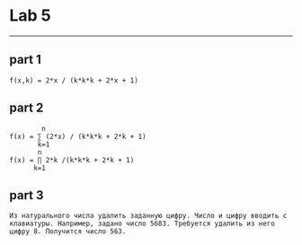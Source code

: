 # Lab 5
____
## part 1
```
f(x,k) = 2*x / (k*k*k + 2*x + 1)
```
## part 2
```
        n
f(x) = ∑ (2*x) / (k*k*k + 2*k + 1)
       k=1
       n
f(x) = ∏ 2*k /(k*k*k + 2*k + 1)
      k=1
```
## part 3
```
Из натурального числа удалить заданную цифру. Число и цифру вводить с клавиатуры. Например, задано число 5683. Требуется удалить из него цифру 8. Получится число 563.
```
